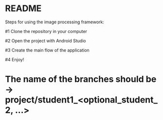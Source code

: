 # README #

Steps for using the image processing framework:

#1 Clone the repository in your computer

#2 Open the project with Android Studio

#3 Create the main flow of the application

#4 Enjoy!

# The name of the branches should be -> project/student1_<optional_student_2, ...> 
